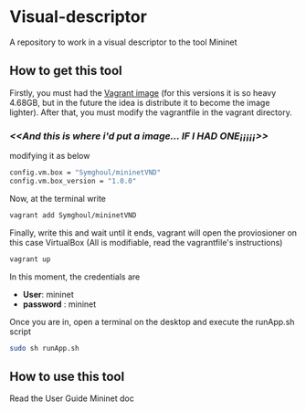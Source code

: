 # Visual-descriptor #
A repository to work in a visual descriptor to the tool Mininet

## How to get this tool
Firstly, you must had the [Vagrant image](https://app.vagrantup.com/boxes/search?utf8=%E2%9C%93&sort=downloads&provider=&q=Symghoul) (for this versions it is so heavy 4.68GB, but in the future the idea is distribute it to become the image lighter).
After that, you must modify the vagrantfile in the vagrant directory.

### *<<And this is where i'd put a image... IF I HAD ONE¡¡¡¡¡>>* ###

modifying it as below 
```sh
config.vm.box = "Symghoul/mininetVND"
config.vm.box_version = "1.0.0"
```

Now, at the terminal write
```sh
vagrant add Symghoul/mininetVND
```

Finally, write this and wait until it ends, vagrant will open the proviosioner on this case VirtualBox (All is modifiable, read the vagrantfile's instructions) 
```sh
vagrant up
```

In this moment, the credentials are
- **User**: mininet
- **password** : mininet

Once you are in, open a terminal on the desktop and execute the runApp.sh script 
```sh
sudo sh runApp.sh
```

## How to use this tool ##
Read the User Guide Mininet doc

